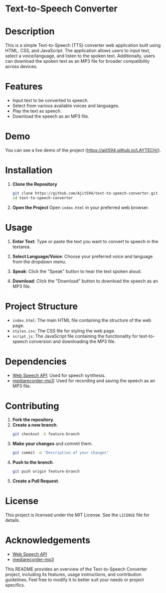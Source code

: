 # Text-to-Speech Converter

# Description
This is a simple Text-to-Speech (TTS) converter web application built using HTML, CSS, and JavaScript. The application allows users to input text, select a voice/language, and listen to the spoken text. Additionally, users can download the spoken text as an MP3 file for broader compatibility across devices.

# Features
- Input text to be converted to speech.
- Select from various available voices and languages.
- Play the text as speech.
- Download the speech as an MP3 file.

# Demo
You can see a live demo of the project (https://ajit594.github.io/LAYTECH/). 

# Installation

1. **Clone the Repository**
   ```bash
   git clone https://github.com/Ajit594/text-to-speech-converter.git
   cd text-to-speech-converter
   ```

2. **Open the Project**
   Open `index.html` in your preferred web browser.

# Usage

1. **Enter Text**: Type or paste the text you want to convert to speech in the textarea.

2. **Select Language/Voice**: Choose your preferred voice and language from the dropdown menu.

3. **Speak**: Click the "Speak" button to hear the text spoken aloud.

4. **Download**: Click the "Download" button to download the speech as an MP3 file.

# Project Structure

- `index.html`: The main HTML file containing the structure of the web page.
- `styles.css`: The CSS file for styling the web page.
- `script.js`: The JavaScript file containing the functionality for text-to-speech conversion and downloading the MP3 file.

# Dependencies

- [Web Speech API](https://developer.mozilla.org/en-US/docs/Web/API/Web_Speech_API): Used for speech synthesis.
- [mediarecorder-mp3](https://www.npmjs.com/package/mediarecorder-mp3): Used for recording and saving the speech as an MP3 file.

# Contributing

1. **Fork the repository**.
2. **Create a new branch**.
   ```bash
   git checkout -b feature-branch
   ```
3. **Make your changes** and commit them.
   ```bash
   git commit -m "Description of your changes"
   ```
4. **Push to the branch**.
   ```bash
   git push origin feature-branch
   ```
5. **Create a Pull Request**.

# License

This project is licensed under the MIT License. See the `LICENSE` file for details.

# Acknowledgements

- [Web Speech API](https://developer.mozilla.org/en-US/docs/Web/API/Web_Speech_API)
- [mediarecorder-mp3](https://www.npmjs.com/package/mediarecorder-mp3)


This README provides an overview of the Text-to-Speech Converter project, including its features, usage instructions, and contribution guidelines. Feel free to modify it to better suit your needs or project specifics.
